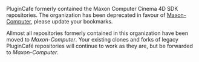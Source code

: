 PluginCafe formerly contained the Maxon Computer Cinema 4D SDK repositories. The organization has been deprecated in favour of [Maxon-Computer](https://github.com/Maxon-Computer), please update your bookmarks.

Allmost all repositories formerly contained in this organization have been moved to *Maxon-Computer*. Your existing clones and forks of legacy PluginCafé repositories will continue to work as they are, but be forwarded to *Maxon-Computer*.
